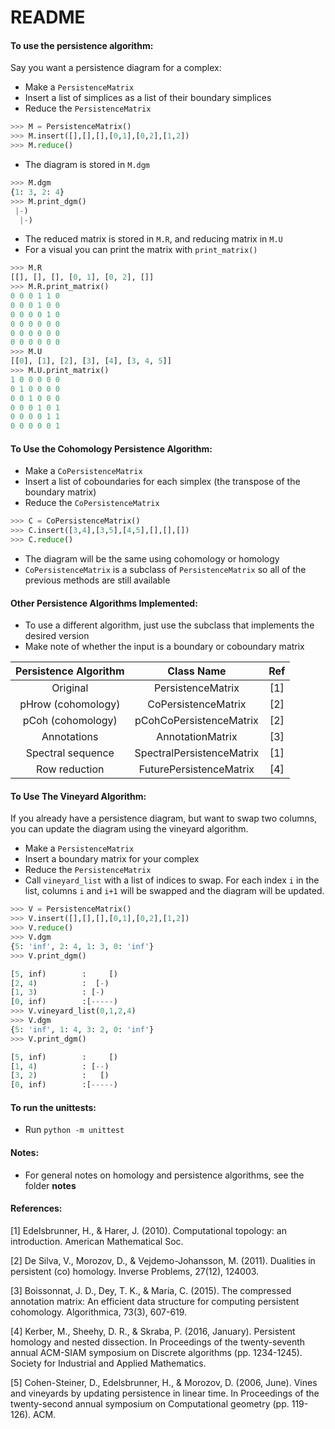 # README

#### To use the persistence algorithm:

Say you want a persistence diagram for a complex:

* Make a ```PersistenceMatrix```
* Insert a list of simplices as a list of their boundary simplices
* Reduce the ```PersistenceMatrix```

``` python
>>> M = PersistenceMatrix() 
>>> M.insert([],[],[],[0,1],[0,2],[1,2])
>>> M.reduce()
```
* The diagram is stored in ```M.dgm```

``` python
>>> M.dgm
{1: 3, 2: 4}
>>> M.print_dgm()
 |-)
  |-)
```
* The reduced matrix is stored in ```M.R```, and reducing matrix in ```M.U```
* For a visual you can print the matrix with ```print_matrix()```
```python
>>> M.R
[[], [], [], [0, 1], [0, 2], []]
>>> M.R.print_matrix()
0 0 0 1 1 0 
0 0 0 1 0 0 
0 0 0 0 1 0 
0 0 0 0 0 0 
0 0 0 0 0 0 
0 0 0 0 0 0 
>>> M.U
[[0], [1], [2], [3], [4], [3, 4, 5]]
>>> M.U.print_matrix()
1 0 0 0 0 0 
0 1 0 0 0 0 
0 0 1 0 0 0 
0 0 0 1 0 1 
0 0 0 0 1 1 
0 0 0 0 0 1 
```
#### To Use the Cohomology Persistence Algorithm:
* Make a ```CoPersistenceMatrix```
* Insert a list of coboundaries for each simplex
	(the transpose of the boundary matrix)
* Reduce the ```CoPersistenceMatrix```

``` python
>>> C = CoPersistenceMatrix() 
>>> C.insert([3,4],[3,5],[4,5],[],[],[])
>>> C.reduce()
```

* The diagram will be the same using cohomology or homology
* ```CoPersistenceMatrix``` is a subclass of ```PersistenceMatrix``` so all of the previous methods are still available

#### Other Persistence Algorithms Implemented:

* To use a different algorithm, just use the subclass that implements the desired version
* Make note of whether the input is a boundary or coboundary matrix

| Persistence Algorithm | Class Name                | Ref |
| :-------------------: | :-----------------------: | :-: |
| Original              | PersistenceMatrix         | [1] |
| pHrow (cohomology)    | CoPersistenceMatrix       | [2] |
| pCoh (cohomology)     | pCohCoPersistenceMatrix   | [2] |
| Annotations           | AnnotationMatrix          | [3] |
| Spectral sequence     | SpectralPersistenceMatrix | [1] | 
| Row reduction         | FuturePersistenceMatrix   | [4] |

#### To Use The Vineyard Algorithm:

If you already have a persistence diagram, but want to swap two columns, you can update the diagram using the vineyard algorithm.

* Make a ```PersistenceMatrix```
* Insert a boundary matrix for your complex
* Reduce the ```PersistenceMatrix```
* Call ```vineyard_list``` with a list of indices to swap. For each index ```i``` in the list, columns ```i``` and ```i+1``` will be swapped and the diagram will be updated.

```python
>>> V = PersistenceMatrix()
>>> V.insert([],[],[],[0,1],[0,2],[1,2])
>>> V.reduce()
>>> V.dgm
{5: 'inf', 2: 4, 1: 3, 0: 'inf'}
>>> V.print_dgm()

[5, inf)        :     [)
[2, 4)          :  [-)
[1, 3)          : [-)
[0, inf)        :[-----)
>>> V.vineyard_list(0,1,2,4)
>>> V.dgm
{5: 'inf', 1: 4, 3: 2, 0: 'inf'}
>>> V.print_dgm()

[5, inf)        :     [)
[1, 4)          : [--)
[3, 2)          :   [)
[0, inf)        :[-----)
```

#### To run the unittests:

* Run ```python -m unittest```

#### Notes:

* For general notes on homology and persistence algorithms, see the folder **notes**

#### References:

[1] Edelsbrunner, H., & Harer, J. (2010). Computational topology: an introduction. American Mathematical Soc.

[2] De Silva, V., Morozov, D., & Vejdemo-Johansson, M. (2011). Dualities in persistent (co) homology. Inverse Problems, 27(12), 124003.

[3] Boissonnat, J. D., Dey, T. K., & Maria, C. (2015). The compressed annotation matrix: An efficient data structure for computing persistent cohomology. Algorithmica, 73(3), 607-619.

[4] Kerber, M., Sheehy, D. R., & Skraba, P. (2016, January). Persistent homology and nested dissection. In Proceedings of the twenty-seventh annual ACM-SIAM symposium on Discrete algorithms (pp. 1234-1245). Society for Industrial and Applied Mathematics.

[5] Cohen-Steiner, D., Edelsbrunner, H., & Morozov, D. (2006, June). Vines and vineyards by updating persistence in linear time. In Proceedings of the twenty-second annual symposium on Computational geometry (pp. 119-126). ACM.
